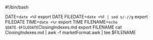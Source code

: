 #!/bin/bash

DATE=`date +%F`
export DATE
FILEDATE=`date +%F | sed s/-//g`
export FILEDATE
TIME=`date +%r`
export TIME
FILENAME=`echo $DATE-$FILEDATE`ClosingIndexes.md
export FILENAME
cat ClosingIndexes.md | awk -f marketFormat.awk | 
 tee $FILENAME 

